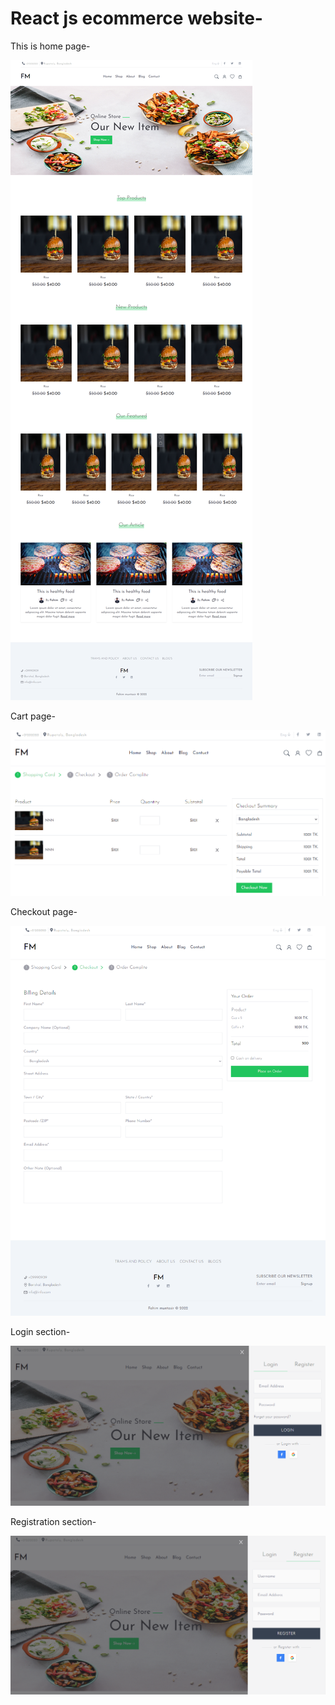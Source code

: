 # React js ecommerce website-

This is home page-

![homepage](./public/images/homepage.png)

Cart page-

![homepage](./public/images/cart.PNG)

Checkout page-

![homepage](./public/images/checkoutpage.png)

Login section-

![homepage](./public/images/login.PNG)

Registration section-

![homepage](./public/images/registration.PNG)
